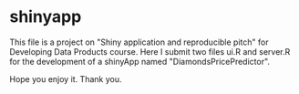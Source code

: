 # shinyapp

This file is a project on "Shiny application and reproducible pitch" for Developing Data Products course. Here I submit 
two files ui.R and server.R for the development of a shinyApp named "DiamondsPricePredictor".

Hope you enjoy it.
Thank you.
